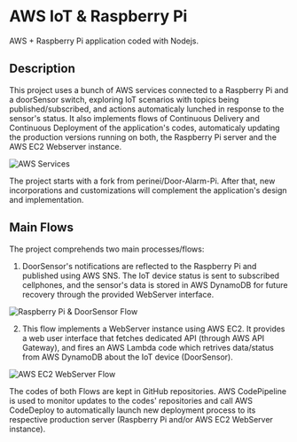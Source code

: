# AWS IoT & Raspberry Pi
AWS + Raspberry Pi application coded with Nodejs.
## Description
This project uses a bunch of AWS services connected to a Raspberry Pi and a doorSensor switch, exploring IoT scenarios with topics being published/subscribed, and actions automaticaly lunched in response to the sensor's status. It also implements flows of Continuous Delivery and Continuous Deployment of the application's codes, automaticaly updating the production versions running on both, the Raspberry Pi server and the AWS EC2 Webserver instance.

![AWS Services](https://github.com/paulonegrao/aws-iot-raspberry-pi/blob/master/images/aws%20services.png?raw=true)

The project starts with a fork from perinei/Door-Alarm-Pi. After that, new incorporations and customizations will complement the application's design and implementation.

## Main Flows

The project comprehends two main processes/flows:

1. DoorSensor's notifications are reflected to the Raspberry Pi and published using AWS SNS. The IoT device status is sent to subscribed cellphones, and the sensor's data is stored in AWS DynamoDB for future recovery through the provided WebServer interface.

![Raspberry Pi & DoorSensor Flow](https://github.com/paulonegrao/aws-iot-raspberry-pi/blob/master/images/Raspberry_Pi_plus_DoorSensor_Flow.png?raw=true)

2. This flow implements a WebServer instance using AWS EC2. It provides a web user interface that fetches dedicated API (through AWS API Gateway), and fires an AWS Lambda code which retrives data/status from AWS DynamoDB about the IoT device (DoorSensor).

![AWS EC2 WebServer Flow](https://github.com/paulonegrao/aws-iot-raspberry-pi/blob/master/images/AWS_EC2_WebServer_Flow.png?raw=true)

The codes of both Flows are kept in GitHub repositories. AWS CodePipeline is used to monitor updates to the codes' repositories and call AWS CodeDeploy to automatically launch new deployment process to its respective production server (Raspberry Pi and/or AWS EC2 WebServer instance).
